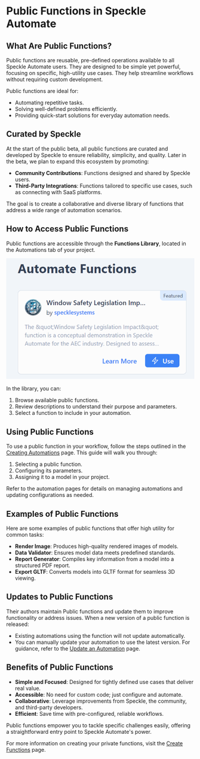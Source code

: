 # Public Functions in Speckle Automate

## What Are Public Functions?

Public functions are reusable, pre-defined operations available to all Speckle Automate users. They are designed to be simple yet powerful, focusing on specific, high-utility use cases. They help streamline workflows without requiring custom development.

Public functions are ideal for:

- Automating repetitive tasks.  
- Solving well-defined problems efficiently.  
- Providing quick-start solutions for everyday automation needs.  

## Curated by Speckle

At the start of the public beta, all public functions are curated and developed by Speckle to ensure reliability, simplicity, and quality. Later in the beta, we plan to expand this ecosystem by promoting:

- **Community Contributions**: Functions designed and shared by Speckle users.  
- **Third-Party Integrations**: Functions tailored to specific use cases, such as connecting with SaaS platforms.

The goal is to create a collaborative and diverse library of functions that address a wide range of automation scenarios.

## How to Access Public Functions

Public functions are accessible through the **Functions Library**, located in the Automations tab of your project.  

![function-library-view](./img/function-library-card.png)

In the library, you can:

1. Browse available public functions.  
2. Review descriptions to understand their purpose and parameters.  
3. Select a function to include in your automation.

## Using Public Functions

To use a public function in your workflow, follow the steps outlined in the [Creating Automations](./create-automation.html) page. This guide will walk you through:

1. Selecting a public function.  
2. Configuring its parameters.  
3. Assigning it to a model in your project.  

Refer to the automation pages for details on managing automations and updating configurations as needed.

## Examples of Public Functions

Here are some examples of public functions that offer high utility for common tasks:

- **Render Image**: Produces high-quality rendered images of models.  
- **Data Validator**: Ensures model data meets predefined standards.  
- **Report Generator**: Compiles key information from a model into a structured PDF report.  
- **Export GLTF**: Converts models into GLTF format for seamless 3D viewing.

## Updates to Public Functions

Their authors maintain Public functions and update them to improve functionality or address issues. When a new version of a public function is released:

- Existing automations using the function will not update automatically.  
- You can manually update your automation to use the latest version. For guidance, refer to the [Update an Automation](./update-automation.html) page.

## Benefits of Public Functions

- **Simple and Focused**: Designed for tightly defined use cases that deliver real value.  
- **Accessible**: No need for custom code; just configure and automate.  
- **Collaborative**: Leverage improvements from Speckle, the community, and third-party developers.  
- **Efficient**: Save time with pre-configured, reliable workflows.

Public functions empower you to tackle specific challenges easily, offering a straightforward entry point to Speckle Automate's power.

For more information on creating your private functions, visit the [Create Functions](./create-function.md) page.
